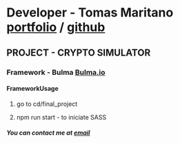 # Developer - Tomas Maritano [portfolio](https://tomymaritano.com) / [github](https://github.com/craftzcode)

## PROJECT - CRYPTO SIMULATOR

### Framework - Bulma [Bulma.io](https://bulma.io)


#### FrameworkUsage

1) go to cd/final_project

2) npm run start - to iniciate SASS


##### You can contact me at [email](tomymaritano@gmail.com)